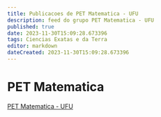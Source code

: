 ```yaml
---
title: Publicacoes de PET Matematica - UFU 
description: feed do grupo PET Matematica - UFU
published: true
date: 2023-11-30T15:09:28.673396
tags: Ciencias Exatas e da Terra
editor: markdown
dateCreated: 2023-11-30T15:09:28.673396
---
```


# PET Matematica
[PET Matematica - UFU](/grupo/273PETMatematicaUFU.md)